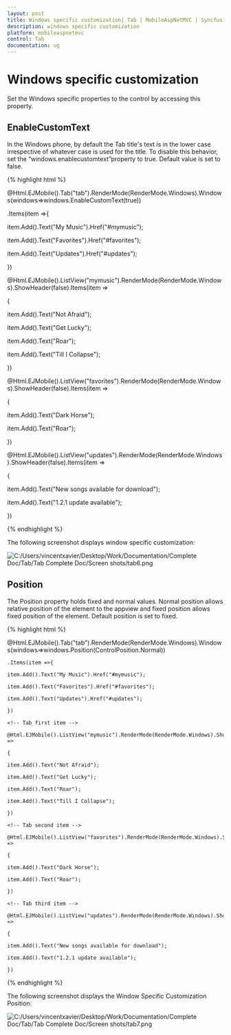 ```yaml
---
layout: post
title: Windows specific customization| Tab | MobileAspNetMVC | Syncfusion
description: windows specific customization
platform: mobileaspnetmvc
control: Tab
documentation: ug
---
```


# Windows specific customization

Set the Windows specific properties to the control by accessing this property.

## EnableCustomText

In the Windows phone, by default the Tab title's text is in the lower case irrespective of whatever case is used for the title. To disable this behavior, set the “windows.enablecustomtext”property to true. Default value is set to false. 

{% highlight html %}

@Html.EJMobile().Tab("tab").RenderMode(RenderMode.Windows).Windows(windows=>windows.EnableCustomText(true))

.Items(item =>{

item.Add().Text("My Music").Href("#mymusic");

item.Add().Text("Favorites").Href("#favorites");

item.Add().Text("Updates").Href("#updates");

})

<!-- Tab first item -->

@Html.EJMobile().ListView("mymusic").RenderMode(RenderMode.Windows).ShowHeader(false).Items(item =>

{

item.Add().Text("Not Afraid");

item.Add().Text("Get Lucky");

item.Add().Text("Roar");

item.Add().Text("Till I Collapse");

})

<!-- Tab second item -->

@Html.EJMobile().ListView("favorites").RenderMode(RenderMode.Windows).ShowHeader(false).Items(item =>

{

item.Add().Text("Dark Horse");

item.Add().Text("Roar");

})

<!-- Tab third item -->

@Html.EJMobile().ListView("updates").RenderMode(RenderMode.Windows).ShowHeader(false).Items(item =>

{

item.Add().Text("New songs available for download");

item.Add().Text("1.2.1 update available");

})

{% endhighlight %}

The following screenshot displays window specific customization:

![C:/Users/vincentxavier/Desktop/Work/Documentation/Complete Doc/Tab/Tab Complete Doc/Screen shots/tab6.png](Windows-specific-customization_images/Windows-specific-customization_img1.png)



## Position

The Position property holds fixed and normal values. Normal position allows relative position of the element to the appview and fixed position allows fixed position of the element. Default position is set to fixed. 

{% highlight html %}

@Html.EJMobile().Tab("tab").RenderMode(RenderMode.Windows).Windows(windows=>windows.Position(ControlPosition.Normal))

	.Items(item =>{

	item.Add().Text("My Music").Href("#mymusic");

	item.Add().Text("Favorites").Href("#favorites");

	item.Add().Text("Updates").Href("#updates");

	})

	<!-- Tab first item -->

	@Html.EJMobile().ListView("mymusic").RenderMode(RenderMode.Windows).ShowHeader(false).Items(item =>

	{

	item.Add().Text("Not Afraid");

	item.Add().Text("Get Lucky");

	item.Add().Text("Roar");

	item.Add().Text("Till I Collapse");

	})

	<!-- Tab second item -->

	@Html.EJMobile().ListView("favorites").RenderMode(RenderMode.Windows).ShowHeader(false).Items(item =>

	{

	item.Add().Text("Dark Horse");

	item.Add().Text("Roar");

	})

	<!-- Tab third item -->

	@Html.EJMobile().ListView("updates").RenderMode(RenderMode.Windows).ShowHeader(false).Items(item =>

	{

	item.Add().Text("New songs available for download");

	item.Add().Text("1.2.1 update available");

	})

{% endhighlight %}

The following screenshot displays the Window Specific Customization Position:

![C:/Users/vincentxavier/Desktop/Work/Documentation/Complete Doc/Tab/Tab Complete Doc/Screen shots/tab7.png](Windows-specific-customization_images/Windows-specific-customization_img2.png)



